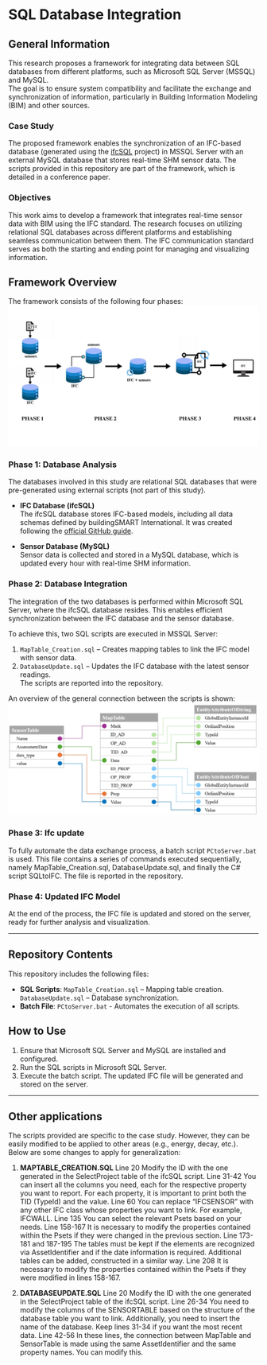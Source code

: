 # SQL Database Integration

## General Information  
This research proposes a framework for integrating data between SQL databases from different platforms, such as Microsoft SQL Server (MSSQL) and MySQL.    
The goal is to ensure system compatibility and facilitate the exchange and synchronization of information, particularly in Building Information Modeling (BIM) and other sources.  

### Case Study  
The proposed framework enables the synchronization of an IFC-based database (generated using the [ifcSQL](https://github.com/IfcSharp/IfcSQL) project) in MSSQL Server with an external MySQL database that stores real-time SHM sensor data. 
The scripts provided in this repository are part of the framework, which is detailed in a conference paper.    

### Objectives 
This work aims to develop a framework that integrates real-time sensor data with BIM using the IFC standard. The research focuses on utilizing relational SQL databases across different platforms and establishing seamless communication between them. The IFC communication standard serves as both the starting and ending point for managing and visualizing information.  


## Framework Overview  
The framework consists of the following four phases:  
<img src="https://github.com/gMarcellino/SQL-Database-Integration/blob/main/image/Framework.jpg" alt="Framework" width="600" />

### Phase 1: Database Analysis  
The databases involved in this study are relational SQL databases that were pre-generated using external scripts (not part of this study).  

- **IFC Database (ifcSQL)**  
  The ifcSQL database stores IFC-based models, including all data schemas defined by buildingSMART International. It was created following the [official GitHub guide](https://github.com/IfcSharp/IfcSQL).  

- **Sensor Database (MySQL)**  
  Sensor data is collected and stored in a MySQL database, which is updated every hour with real-time SHM information.  

### Phase 2: Database Integration  
The integration of the two databases is performed within Microsoft SQL Server, where the ifcSQL database resides. This enables efficient synchronization between the IFC database and the sensor database.  

To achieve this, two SQL scripts are executed in MSSQL Server:  
1. `MapTable_Creation.sql` – Creates mapping tables to link the IFC model with sensor data.  
2. `DatabaseUpdate.sql` – Updates the IFC database with the latest sensor readings.  
The scripts are reported into the repository.

An overview of the general connection between the scripts is shown:
<img src="https://github.com/gMarcellino/SQL-Database-Integration/blob/main/image/Map.jpeg" alt="Map" width="600" />


### Phase 3: Ifc update 
To fully automate the data exchange process, a batch script `PCtoServer.bat` is used.
This file contains a series of commands executed sequentially, namely MapTable_Creation.sql, DatabaseUpdate.sql, and finally the C# script SQLtoIFC. The file is reported in the repository.

### Phase 4: Updated IFC Model
At the end of the process, the IFC file is updated and stored on the server, ready for further analysis and visualization.


---


## Repository Contents
This repository includes the following files:

- **SQL Scripts**:
`MapTable_Creation.sql` – Mapping table creation.
`DatabaseUpdate.sql` – Database synchronization.
- **Batch File**:
`PCtoServer.bat` - Automates the execution of all scripts.

## How to Use
1. Ensure that Microsoft SQL Server and MySQL are installed and configured.
2. Run the SQL scripts in Microsoft SQL Server.
3. Execute the batch script.
The updated IFC file will be generated and stored on the server.


---

## Other applications
The scripts provided are specific to the case study. However, they can be easily modified to be applied to other areas (e.g., energy, decay, etc.).
Below are some changes to apply for generalization:

1. **MAPTABLE_CREATION.SQL**
Line 20
Modify the ID with the one generated in the SelectProject table of the ifcSQL script.
Line 31-42
You can insert all the columns you need, each for the respective property you want to report. For each property, it is important to print both the TID (TypeId) and the value.
Line 60
You can replace “IFCSENSOR” with any other IFC class whose properties you want to link. For example, IFCWALL.
Line 135
You can select the relevant Psets based on your needs.
Line 158-167
It is necessary to modify the properties contained within the Psets if they were changed in the previous section.
Line 173-181 and 187-195
The tables must be kept if the elements are recognized via AssetIdentifier and if the date information is required. Additional tables can be added, constructed in a similar way.
Line 208
It is necessary to modify the properties contained within the Psets if they were modified in lines 158-167.

2. **DATABASEUPDATE.SQL**
Line 20
Modify the ID with the one generated in the SelectProject table of the ifcSQL script.
Line 26-34
You need to modify the columns of the SENSORTABLE based on the structure of the database table you want to link. Additionally, you need to insert the name of the database.
Keep lines 31-34 if you want the most recent data.
Line 42-56
In these lines, the connection between MapTable and SensorTable is made using the same AssetIdentifier and the same property names. You can modify this.



